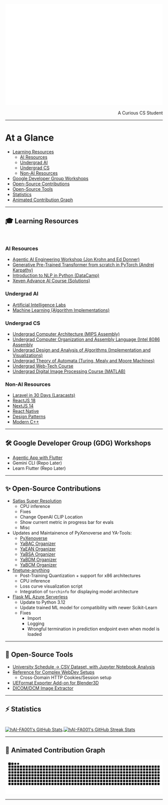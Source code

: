 <!-- <div align="center"> 
  <p>Visitor count</p>
  <img src="https://profile-counter.glitch.me/hAI-FA001/count.svg" alt="Visitor's Count" />
</div>
-->

<!-- <h1 align="center">
    <img src="https://readme-typing-svg.herokuapp.com/?font=Inter&size=48&center=true&vCenter=true&width=500&height=70&color=4493F8&duration=4000&lines=Hi+There!+👋;+I'm+HAI;" />
</h1> -->

<div>
  <img src="/metrics.terminal.svg" alt="Metrics">
  <p align="right">A Curious CS Student</p>
</div>

<hr>

# At a Glance
- [Learning Resources](#-learning-resources)
  - [AI Resources](#ai-resources)
  - [Undergrad AI](#undergrad-ai)
  - [Undergrad CS](#undergrad-cs)
  - [Non-AI Resources](#non-ai-resources)
- [Google Developer Group Workshops](#%EF%B8%8F-google-developer-group-gdg-workshops)
- [Open-Source Contributions](#-open-source-contributions)
- [Open-Source Tools](#-open-source-tools)
- [Statistics](#%EF%B8%8F-statistics)
- [Animated Contribution Graph](#-animated-contribution-graph)

<hr>

<!--## 🎓 Specialization
The tools I frequent.

<br>

<p align="center">
  <img src="https://go-skill-icons.vercel.app/api/icons?i=python,scikitlearn,pytorch,tensorflow,opencv,jupyter" />
</p>
<p align="center">
  <img src="https://go-skill-icons.vercel.app/api/icons?i=matplotlib,numpy,pandas,seaborn,scipy,kaggle,huggingface,googlecolab" />
</p>
<p align="center">
  <img src="https://go-skill-icons.vercel.app/api/icons?i=ollama,gemini,langchain,fastapi,streamlit,firebase,mongodb,sqlite" />
</p>
<p align="center">
  <img src="https://go-skill-icons.vercel.app/api/icons?i=virtualbox,wsl,ubuntu,mint,terminal,tmux,git,github" />
</p>
<p align="center">
  <img src="https://go-skill-icons.vercel.app/api/icons?i=matlab,blender,latex,markdown,vscode,figma" />
</p>

<br>

## 🔧 Complementary
Other tools I've encountered.

<br>

<p align="center">
  <img src="https://go-skill-icons.vercel.app/api/icons?i=leaflet,mlflow,laravel,prisma,drizzle,sqlalchemy,postman,githubactions" />
</p>
<p align="center">
  <img src="https://go-skill-icons.vercel.app/api/icons?i=assembly,c,cpp,yaml,docker" />
</p>
<p align="center">
  <img src="https://go-skill-icons.vercel.app/api/icons?i=html,css,js,php,bootstrap,tailwind,nodejs,react,express" />
</p>
<p align="center">
  <img src="https://go-skill-icons.vercel.app/api/icons?i=dart,flutter,npm,vite,vercel" />
</p>
<p align="center">
  <img src="https://go-skill-icons.vercel.app/api/icons?i=wireshark,regex,grafana,prometheus,strapi,visualstudio,idea" />
</p>

<br>

<hr />

<br>

<p align="center">
  <img src="https://go-skill-icons.vercel.app/api/icons?i=flask,gradio,reactnative" />
</p>
<p align="center">
  <img src="https://go-skill-icons.vercel.app/api/icons?i=cmake,expo,composer,sentry,clerk" />
</p>
<p align="center">
  <img src="https://go-skill-icons.vercel.app/api/icons?i=materialui,daisyui,shadcn,jquery,less,nextjs" />
</p>
<p align="center">
  <img src="https://go-skill-icons.vercel.app/api/icons?i=visualstudio,java,lua,rust,reddit" />
</p>

<br>

<hr>-->

## 🎓 Learning Resources

<br>

### AI Resources
- <a href="https://github.com/hAI-FA001/Agentic-AI-Engineering-Workshop">Agentic AI Engineering Workshop (Jon Krohn and Ed Donner)</a>
- <a href="https://github.com/hAI-FA001/Building-GPT--Learn">Generative Pre-Trained Transformer from scratch in PyTorch (Andrej Karpathy)</a>
- <a href="https://github.com/hAI-FA001/Intro-to-NLP-in-Python--DataCamp">Introduction to NLP in Python (DataCamp)</a>
- <a href="https://github.com/hAI-FA001/Xeven-AI-Advance-Course">Xeven Advance AI Course (Solutions)</a>

### Undergrad AI
- <a href="https://github.com/hAI-FA001/Artificial-Intelligence-Lab">Artificial Intelligence Labs</a>
- <a href="https://github.com/hAI-FA001/Machine-Learning">Machine Learning (Algorithm Implementations)</a>

### Undergrad CS
- <a href="https://github.com/hAI-FA001/Computer-Architecture-MIPS-Codes">Undergrad Computer Architecture (MIPS Assembly)</a>
- <a href="https://github.com/hAI-FA001/Computer-Organization-and-Assembly-Language-Course">Undergrad Computer Organization and Assembly Language (Intel 8086 Assembly</a>
- <a href="https://github.com/hAI-FA001/Design-and-Analysis-Of-Algorithms">Undergrad Design and Analysis of Algorithms (Implementation and Visualizations)</a>
- <a href="https://github.com/hAI-FA001/Theory-of-Automata">Undergrad Theory of Automata (Turing, Mealy and Moore Machines)</a>
- <a href="https://github.com/hAI-FA001/web-tech_fa21-bcs-001">Undergrad Web-Tech Course</a>
- <a href="https://github.com/hAI-FA001/Digital-Image-Processing">Undergrad Digital Image Processing Course (MATLAB)</a>

### Non-AI Resources
- <a href="https://github.com/hAI-FA001/laracasts-laravel-30-days">Laravel in 30 Days (Laracasts)</a>
- <a href="https://github.com/hAI-FA001/React--Learn">ReactJS 18</a>
- <a href="https://github.com/hAI-FA001/NextJS-14--Learn">NextJS 14</a>
- <a href="https://github.com/hAI-FA001/React-Native--Learn">React Native</a>
- <a href="https://github.com/hAI-FA001/Design-Patterns--Learn">Design Patterns</a>
- <a href="https://github.com/hAI-FA001/Modern-Cpp--Learn">Modern C++</a>

<hr>

## 🛠️ Google Developer Group (GDG) Workshops
- <a href="https://github.com/hAI-FA001/GDG-Flutter-Workshop-Agentic-App">Agentic App with Flutter</a>
- Gemini CLI (Repo Later)
- Learn Flutter (Repo Later)

<hr>

## ✨ Open-Source Contributions
- <a href="https://github.com/hAI-FA001/satlas-super-resolution">Satlas Super Resolution</a>
  - CPU inference
  - Fixes
  - Change OpenAI CLIP Location
  - Show current metric in progress bar for evals
  - Misc
- Updates and Maintainence of PyXenoverse and YA-Tools:
  - <a href="https://github.com/hAI-FA001/pyxenoverse">PyXenoverse</a>
  - <a href="https://github.com/hAI-FA001/YaBACOrganizer">YaBAC Organizer</a>
  - <a href="https://github.com/hAI-FA001/YaEANOrganizer">YaEAN Organizer</a>
  - <a href="https://github.com/hAI-FA001/YaBSAOrganizer">YaBSA Organizer</a>
  - <a href="https://github.com/hAI-FA001/YaBDMOrganizer">YaBDM Organizer</a>
  - <a href="https://github.com/hAI-FA001/YaBCMOrganizer">YaBCM Organizer</a>
- <a href="https://github.com/hAI-FA001/finetune-anything">finetune-anything</a>
  - Post-Training Quantization + support for x86 architectures
  - CPU inference
  - Loss curve visualization script
  - Integration of `torchinfo` for displaying model architecture
- <a href="https://github.com/hAI-FA001/flask-ml-azure-serverless">Flask ML Azure Serverless</a>
  - Update to Python 3.12
  - Update trained ML model for compatibility with newer Scikit-Learn
  - Fixes
    - Import
    - Logging
    - Wrongful termination in prediction endpoint even when model is loaded

<hr>

## 🔧 Open-Source Tools
- <a href="https://github.com/hAI-FA001/CUI-Time-Table-To-Dataset--Utility">University Schedule -> CSV Dataset, with Jupyter Notebook Analysis</a>
- <a href="https://github.com/hAI-FA001/Test-Web-Concepts">Reference for Complex WebDev Setups</a>
  - Cross-Domain HTTP Cookies/Session setup
- <a href="https://github.com/hAI-FA001/UEFormat-Exporter">UEFormat Exporter Add-on for Blender3D</a>
- <a href="https://github.com/hAI-FA001/Extract-Images-from-DICOM">DICOM/DCM Image Extractor</a>

<hr>

## ⚡️ Statistics

<br>

<a href="https://github.com/hAI-FA001">
  <img height=200 width=1000 align="center" src="https://github-readme-stats.vercel.app/api?username=hai-fa001&theme=dracula&count_private=true&show_icons=true&rank_icon=github&locale=en" alt="hAI-FA001's GitHub Stats" />
</a>
<!-- <a href="https://github.com/hAI-FA001"> -->
<!--   <img height=400 width=1000 align="center" src="https://github-readme-stats.vercel.app/api/top-langs?username=hai-fa001&theme=dracula&layout=donut-vertical&hide=jupyter%20notebook&langs_count=13&border_radius=10&show_icons=true&locale=en&count_private=true" alt="hAI-FA001's Most Used Languages" /> -->
<!-- </a> -->
<a href="https://github.com/hAI-FA001">
  <img height=200 width=1000 align="center" src="https://github-readme-streak-stats.herokuapp.com/?user=hai-fa001&theme=dracula&count_private=true&border_radius=10&locale=en" alt="hAI-FA001's GitHub Streak Stats" />
</a>

<hr>

## 🐍 Animated Contribution Graph

<div align="center">
  <picture>
    <source media="(prefers-color-scheme: dark)" srcset="https://raw.githubusercontent.com/hAI-FA001/hAI-FA001/output/github-contribution-grid-snake-dark.svg" />
    <source media="(prefers-color-scheme: light)" srcset="https://raw.githubusercontent.com/hAI-FA001/hAI-FA001/output/github-contribution-grid-snake.svg" />
    <img alt="github-snake" src="https://raw.githubusercontent.com/hAI-FA001/hAI-FA001/output/github-contribution-grid-snake.svg" />
  </picture>
</div>

<hr>
